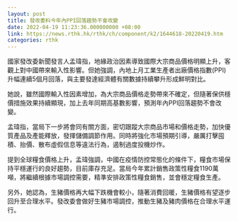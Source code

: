 ```yaml
---
layout: post
title: 發改委料今年內PPI回落趨勢不會改變
date: 2022-04-19 11:23:36.000000000 +08:00
link: https://news.rthk.hk/rthk/ch/component/k2/1644618-20220419.htm
categories: rthk
---
```


國家發改委新聞發言人孟瑋指，地緣政治因素導致國際大宗商品價格明顯上升，客觀上對中國帶來輸入性影響。但她強調，內地上月工業生產者出廠價格指數(PPI)升幅連續5個月回落，與主要發達經濟體有關數據持續攀升形成鮮明對比。

她說，雖然國際輸入性因素增加，為大宗商品價格走勢帶來不確定，但隨著保供穩價措施效果持續顯現，加上去年同期高基數影響，預測年內PPI回落趨勢不會改變。

孟瑋指，當局下一步將會同有關方面，密切跟蹤大宗商品市場和價格走勢，加快優質產品及產能釋放，發揮儲備調節作用。同時將強化市場預期引導，嚴厲打擊囤積、抬價、散布虛假信息等違法行為，遏制過度投機炒作。

提到全球糧食價格上升，孟瑋強調，中國在疫情防控常態化的條件下，糧食市場保持平穩運行的良好趨勢，目前庫存充足。當局今年累計銷售政策性糧食1190萬噸，將繼續根據市場調控需要，精準安排政策性糧食銷售，並會穩定糧食生產。

另外，她認為，生豬價格再大幅下跌機會較小，隨著消費回暖，生豬價格有望逐步回升至合理水平。發改委會做好生豬市場調控，推動生豬及豬肉價格在合理水平運行。
